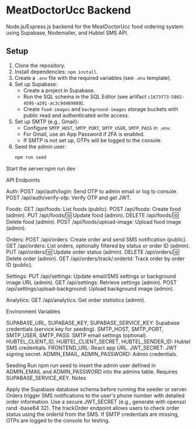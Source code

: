 # MeatDoctorUcc Backend

Node.js/Express.js backend for the MeatDoctorUcc food ordering system using Supabase, Nodemailer, and Hubtel SMS API.

## Setup

1. Clone the repository.
2. Install dependencies: `npm install`.
3. Create a `.env` file with the required variables (see `.env` template).
4. Set up Supabase:
   - Create a project in Supabase.
   - Run the SQL schema in the SQL Editor (see artifact `c1673f73-5802-4595-a291-ac3c9d469989`).
   - Create `food-images` and `background-images` storage buckets with public read and authenticated write access.
5. Set up SMTP (e.g., Gmail):
   - Configure `SMTP_HOST`, `SMTP_PORT`, `SMTP_USER`, `SMTP_PASS` in `.env`.
   - For Gmail, use an App Password if 2FA is enabled.
   - If SMTP is not set up, OTPs will be logged to the console.
6. Seed the admin user:
   ```bash
   npm run seed


Start the server:npm run dev



API Endpoints

Auth:
POST /api/auth/login: Send OTP to admin email or log to console.
POST /api/auth/verify-otp: Verify OTP and get JWT.


Foods:
GET /api/foods: List foods (public).
POST /api/foods: Create food (admin).
PUT /api/foods/:id: Update food (admin).
DELETE /api/foods/:id: Delete food (admin).
POST /api/foods/upload-image: Upload food image (admin).


Orders:
POST /api/orders: Create order and send SMS notification (public).
GET /api/orders: List orders, optionally filtered by status or order ID (admin).
PUT /api/orders/:id: Update order status (admin).
DELETE /api/orders/:id: Delete order (admin).
GET /api/orders/track/:orderId: Track order by order ID (public).


Settings:
PUT /api/settings: Update email/SMS settings or background image URL (admin).
GET /api/settings: Retrieve settings (admin).
POST /api/settings/upload-background: Upload background image (admin).


Analytics:
GET /api/analytics: Get order statistics (admin).



Environment Variables

SUPABASE_URL, SUPABASE_KEY, SUPABASE_SERVICE_KEY: Supabase credentials (service key for seeding).
SMTP_HOST, SMTP_PORT, SMTP_USER, SMTP_PASS: SMTP email settings (optional).
HUBTEL_CLIENT_ID, HUBTEL_CLIENT_SECRET, HUBTEL_SENDER_ID: Hubtel SMS credentials.
FRONTEND_URL: React app URL.
JWT_SECRET: JWT signing secret.
ADMIN_EMAIL, ADMIN_PASSWORD: Admin credentials.

Seeding
Run npm run seed to insert the admin user defined in ADMIN_EMAIL and ADMIN_PASSWORD into the admins table. Requires SUPABASE_SERVICE_KEY.
Notes

Apply the Supabase database schema before running the seeder or server.
Orders trigger SMS notifications to the user's phone number with detailed order information.
Use a secure JWT_SECRET (e.g., generate with openssl rand -base64 32).
The trackOrder endpoint allows users to check order status using the orderId from the SMS.
If SMTP credentials are missing, OTPs are logged to the console for testing.




